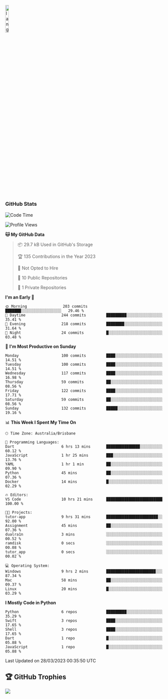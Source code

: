 <p align="left"><img width=15%" src="https://github.com/alansmathew/alansmathew/raw/master/lang.gif" alt="lang image here" /></p>

# <h3 align="left">GitHub Stats</h3>

<!--START_SECTION:waka-->
![Code Time](http://img.shields.io/badge/Code%20Time-184%20hrs%2047%20mins-blue)

![Profile Views](http://img.shields.io/badge/Profile%20Views-4-blue)

**🐱 My GitHub Data** 

> 📦 29.7 kB Used in GitHub's Storage 
 > 
> 🏆 135 Contributions in the Year 2023
 > 
> 🚫 Not Opted to Hire
 > 
> 📜 10 Public Repositories 
 > 
> 🔑 1 Private Repositories 
 > 
**I'm an Early 🐤** 

```text
🌞 Morning                203 commits         ███████░░░░░░░░░░░░░░░░░░   29.46 % 
🌆 Daytime                244 commits         █████████░░░░░░░░░░░░░░░░   35.41 % 
🌃 Evening                218 commits         ████████░░░░░░░░░░░░░░░░░   31.64 % 
🌙 Night                  24 commits          █░░░░░░░░░░░░░░░░░░░░░░░░   03.48 % 
```
📅 **I'm Most Productive on Sunday** 

```text
Monday                   100 commits         ████░░░░░░░░░░░░░░░░░░░░░   14.51 % 
Tuesday                  100 commits         ████░░░░░░░░░░░░░░░░░░░░░   14.51 % 
Wednesday                117 commits         ████░░░░░░░░░░░░░░░░░░░░░   16.98 % 
Thursday                 59 commits          ██░░░░░░░░░░░░░░░░░░░░░░░   08.56 % 
Friday                   122 commits         ████░░░░░░░░░░░░░░░░░░░░░   17.71 % 
Saturday                 59 commits          ██░░░░░░░░░░░░░░░░░░░░░░░   08.56 % 
Sunday                   132 commits         █████░░░░░░░░░░░░░░░░░░░░   19.16 % 
```


📊 **This Week I Spent My Time On** 

```text
🕑︎ Time Zone: Australia/Brisbane

💬 Programming Languages: 
Dart                     6 hrs 13 mins       ███████████████░░░░░░░░░░   60.12 % 
JavaScript               1 hr 25 mins        ███░░░░░░░░░░░░░░░░░░░░░░   13.76 % 
YAML                     1 hr 1 min          ██░░░░░░░░░░░░░░░░░░░░░░░   09.90 % 
Python                   45 mins             ██░░░░░░░░░░░░░░░░░░░░░░░   07.36 % 
Docker                   14 mins             █░░░░░░░░░░░░░░░░░░░░░░░░   02.29 % 

🔥 Editors: 
VS Code                  10 hrs 21 mins      █████████████████████████   100.00 % 

🐱‍💻 Projects: 
tutor-app                9 hrs 31 mins       ███████████████████████░░   92.00 % 
Assignment               45 mins             ██░░░░░░░░░░░░░░░░░░░░░░░   07.36 % 
dualra1n                 3 mins              ░░░░░░░░░░░░░░░░░░░░░░░░░   00.52 % 
ramdisk                  0 secs              ░░░░░░░░░░░░░░░░░░░░░░░░░   00.08 % 
tutor_app                0 secs              ░░░░░░░░░░░░░░░░░░░░░░░░░   00.02 % 

💻 Operating System: 
Windows                  9 hrs 2 mins        ██████████████████████░░░   87.34 % 
Mac                      58 mins             ██░░░░░░░░░░░░░░░░░░░░░░░   09.37 % 
Linux                    20 mins             █░░░░░░░░░░░░░░░░░░░░░░░░   03.29 % 
```

**I Mostly Code in Python** 

```text
Python                   6 repos             █████████░░░░░░░░░░░░░░░░   35.29 % 
Swift                    3 repos             ████░░░░░░░░░░░░░░░░░░░░░   17.65 % 
Shell                    3 repos             ████░░░░░░░░░░░░░░░░░░░░░   17.65 % 
Dart                     1 repo              █░░░░░░░░░░░░░░░░░░░░░░░░   05.88 % 
JavaScript               1 repo              █░░░░░░░░░░░░░░░░░░░░░░░░   05.88 % 
```




 Last Updated on 28/03/2023 00:35:50 UTC
<!--END_SECTION:waka-->

## 🏆 GitHub Trophies

![](https://github-profile-trophy.vercel.app/?username=samh06&theme=discord&no-frame=true&no-bg=false&margin-w=4)
